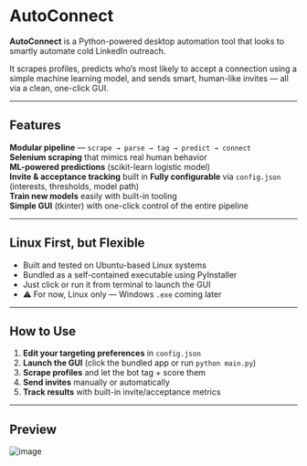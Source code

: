#  AutoConnect

**AutoConnect** is a Python-powered desktop automation tool that looks to smartly automate cold LinkedIn outreach.

It scrapes profiles, predicts who’s most likely to accept a connection using a simple machine learning model, and sends smart, human-like invites — all via a clean, one-click GUI.

---

##  Features

**Modular pipeline** — `scrape → parse → tag → predict → connect`  
**Selenium scraping** that mimics real human behavior  
**ML-powered predictions** (scikit-learn logistic model)  
**Invite & acceptance tracking** built in  **Fully configurable** via `config.json` (interests, thresholds, model path)  
**Train new models** easily with built-in tooling  
**Simple GUI** (tkinter) with one-click control of the entire pipeline  

---

## Linux First, but Flexible

- Built and tested on Ubuntu-based Linux systems
- Bundled as a self-contained executable using PyInstaller
- Just click or run it from terminal to launch the GUI
- ⚠ For now, Linux only — Windows `.exe` coming later

---

##  How to Use

1. **Edit your targeting preferences** in `config.json`  
2. **Launch the GUI** (click the bundled app or run `python main.py`)  
3. **Scrape profiles** and let the bot tag + score them  
4. **Send invites** manually or automatically  
5. **Track results** with built-in invite/acceptance metrics  

---

## Preview
![image](https://github.com/user-attachments/assets/a39dd3a0-dae6-44f9-8fef-df6f47326050)

